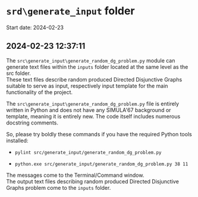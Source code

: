 
# `srd\generate_input` folder

Start date: 2024-02-23

## 2024-02-23 12:37:11

The `src\generate_input\generate_random_dg_problem.py` module can generate
text files within the `inputs` folder located at the same level as the src folder.  
These text files describe random produced Directed Disjunctive Graphs suitable
to serve as input, respectively input template for the main functionality of the project.

The `src\generate_input\generate_random_dg_problem.py` file is entirely written
in Python and does not have any SIMULA'67 background or template,
meaning it is entirely new. The code itself includes numerous docstring comments.

So, please try boldly these commands if you have the required Python tools installed:

- `pylint src/generate_input/generate_random_dg_problem.py`

- `python.exe src/generate_input/generate_random_dg_problem.py 38 11`

The messages come to the Terminal/Command window.  
The output text files describing random produced Directed Disjunctive Graphs
problem come to the `inputs` folder.
